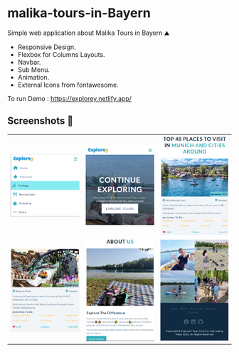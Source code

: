 # malika-tours-in-Bayern
Simple web application about Malika Tours in Bayern ⛰️
- Responsive Design. 
- Flexbox for Columns Layouts.
- Navbar. 
- Sub Menu. 
- Animation. 
- External Icons from fontawesome.  

To run Demo : https://explorey.netlify.app/

## Screenshots 🎉

<table >
 <tr>
  <td><img src='screenshots/shot1.png' width='100%' /></td>
  <td><img src='screenshots/shot2.png' width='100%' /></td>
  <td><img src='screenshots/shot3.png' width='100%' /></td>
 </tr>
 <tr>
  <td><img src='screenshots/shot4.png' width='100%' /></td>
  <td><img src='screenshots/shot5.png' width='100%' /></td>
  <td><img src='screenshots/shot6.png' width='100%' /></td>
 </tr>
</table>
